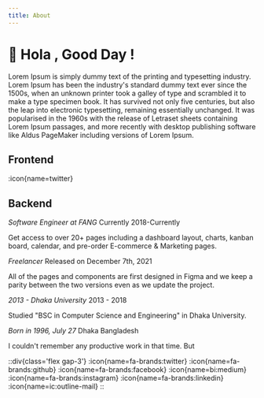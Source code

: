 ```yaml
---
title: About
---
```


# 👋 Hola , Good Day !

Lorem Ipsum is simply dummy text of the printing and typesetting industry. Lorem Ipsum has been the industry's standard dummy text ever since the 1500s, when an unknown printer took a galley of type and scrambled it to make a type specimen book. It has survived not only five centuries, but also the leap into electronic typesetting, remaining essentially unchanged. It was popularised in the 1960s with the release of Letraset sheets containing Lorem Ipsum passages, and more recently with desktop publishing software like Aldus PageMaker including versions of Lorem Ipsum.

## Frontend

:icon{name=twitter}

## Backend

_Software Engineer at FANG_ Currently
2018-Currently

Get access to over 20+ pages including a dashboard layout, charts, kanban board, calendar, and pre-order E-commerce & Marketing pages.

_Freelancer_
Released on December 7th, 2021

All of the pages and components are first designed in Figma and we keep a parity between the two versions even as we update the project.

_2013 - Dhaka University_
2013 - 2018

Studied "BSC in Computer Science and Engineering" in Dhaka University.

_Born in 1996, July 27_
Dhaka Bangladesh

I couldn't remember any productive work in that time. But

::div{class='flex gap-3'}
  :icon{name=fa-brands:twitter}
  :icon{name=fa-brands:github}
  :icon{name=fa-brands:facebook}
  :icon{name=bi:medium}
  :icon{name=fa-brands:instagram}
  :icon{name=fa-brands:linkedin}
  :icon{name=ic:outline-mail}
::